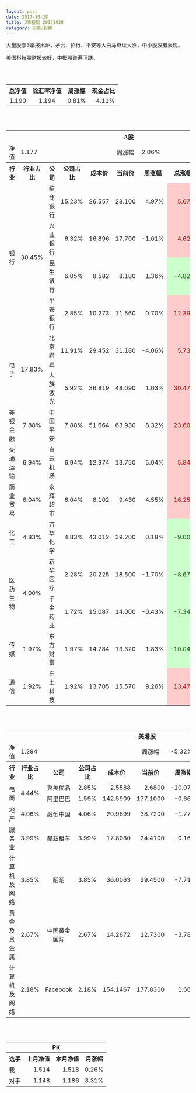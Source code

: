 ```yaml
---
layout: post
date: 2017-10-28
title: 3季报周 20171028
category: 投资/股票
---
```


大量股票3季报出炉，茅台、招行、平安等大白马继续大涨，中小股没有表现。

美国科技股财报较好，中概股普遍下跌。

<br/>
<br/>

<table cellspacing="0" border="0">
	<tr>
		<th height="17" align="center"><font face="Noto Sans CJK SC Regular">总净值</font></th>
		<th align="center"><font face="Noto Sans CJK SC Regular">除汇率净值</font></th>
		<th align="center"><font face="Noto Sans CJK SC Regular">周涨幅</font></th>
		<th align="center" valign="middle"><font face="Noto Sans CJK SC Regular">现金占比</font></th>
	</tr>
	<tr>
		<td height="17" align="center" sdval="1.19" sdnum="1033;0;0.000">1.190</td>
		<td align="center" sdval="1.194" sdnum="1033;0;0.000">1.194</td>
		<td align="center" sdval="0.0081" sdnum="1033;0;0.00%">0.81%</td>
		<td align="center" sdval="-0.0411" sdnum="1033;0;0.00%">-4.11%</td>
	</tr>
</table>
<br />
<br />
<table>
	<tr>
		<th colspan="10"  height="21" align="center" valign="middle"><font face="Noto Sans CJK SC Regular">A股</font></th>
		</tr>
	<tr>
		<td height="17" align="center"><font face="Noto Sans CJK SC Regular">净值</font></td>
		<td colspan="4"  align="left" valign="middle" sdval="1.177" sdnum="1033;">1.177</td>
		<td align="center"><font face="Noto Sans CJK SC Regular">周涨幅</font></td>
		<td colspan="4"  align="left" valign="middle" sdval="0.0206" sdnum="1033;0;0.00%">2.06%</td>
		</tr>
	<tr>
		<th height="21" align="center" valign="middle"><font face="Noto Sans CJK SC Regular">行业</font></th>
		<th align="center" valign="middle"><font face="Noto Sans CJK SC Regular">行业占比</font></th>
		<th align="center"><font face="Noto Sans CJK SC Regular">公司</font></th>
		<th align="center"><font face="Noto Sans CJK SC Regular">公司占比</font></th>
		<th align="center"><font face="Noto Sans CJK SC Regular">成本价</font></th>
		<th align="center"><font face="Noto Sans CJK SC Regular">当前价</font></th>
		<th align="center"><font face="Noto Sans CJK SC Regular">周涨幅</font></th>
		<th align="center"><font face="Noto Sans CJK SC Regular">总涨幅</font></th>
		<th align="left"><font face="Noto Sans CJK SC Regular">下一阶梯</font></th>
		<th align="left"><font face="Noto Sans CJK SC Regular">止损价</font></th>
	</tr>
	<tr>
		<td rowspan="4"  height="68" align="center" valign="middle"><font face="Noto Sans CJK SC Regular">银行</font></td>
		<td rowspan="4"  align="center" valign="middle" sdval="0.3045" sdnum="1033;0;0.00%">30.45%</td>
		<td align="left"><font face="Noto Sans CJK SC Regular">招商银行</font></td>
		<td align="right" sdval="0.1523" sdnum="1033;0;0.00%">15.23%</td>
		<td align="right" sdval="26.557" sdnum="1033;0;0.000">26.557</td>
		<td align="right" sdval="28.1" sdnum="1033;0;0.000">28.100</td>
		<td align="right" sdval="0.0497" sdnum="1033;0;0.00%">4.97%</td>
		<td align="right" bgcolor="#FFCCCC" sdval="0.0567014421809693" sdnum="1033;0;0.00%"><font color="#CC0000">5.67%</font></td>
		<td align="right" sdval="33.19625" sdnum="1033;0;0.000">33.196</td>
		<td align="right" sdval="0" sdnum="1033;0;0.000">0.000</td>
	</tr>
	<tr>
		<td align="left"><font face="Noto Sans CJK SC Regular">兴业银行</font></td>
		<td align="right" sdval="0.0632" sdnum="1033;0;0.00%">6.32%</td>
		<td align="right" sdval="16.896" sdnum="1033;0;0.000">16.896</td>
		<td align="right" sdval="17.7" sdnum="1033;0;0.000">17.700</td>
		<td align="right" sdval="-0.0101" sdnum="1033;0;0.00%">-1.01%</td>
		<td align="right" bgcolor="#FFCCCC" sdval="0.046185227272727" sdnum="1033;0;0.00%"><font color="#CC0000">4.62%</font></td>
		<td align="right" sdval="21.12" sdnum="1033;0;0.000">21.120</td>
		<td align="right" sdval="0" sdnum="1033;0;0.000">0.000</td>
	</tr>
	<tr>
		<td align="left"><font face="Noto Sans CJK SC Regular">民生银行</font></td>
		<td align="right" sdval="0.0605" sdnum="1033;0;0.00%">6.05%</td>
		<td align="right" sdval="8.582" sdnum="1033;0;0.000">8.582</td>
		<td align="right" sdval="8.18" sdnum="1033;0;0.000">8.180</td>
		<td align="right" sdval="0.0136" sdnum="1033;0;0.00%">1.36%</td>
		<td align="right" bgcolor="#CCFFCC" sdval="-0.0482422279189002" sdnum="1033;0;0.00%"><font color="#006600">-4.82%</font></td>
		<td align="right" sdval="10.7275" sdnum="1033;0;0.000">10.728</td>
		<td align="right" sdval="0" sdnum="1033;0;0.000">0.000</td>
	</tr>
	<tr>
		<td align="left"><font face="Noto Sans CJK SC Regular">平安银行</font></td>
		<td align="right" sdval="0.0285" sdnum="1033;0;0.00%">2.85%</td>
		<td align="right" sdval="10.273" sdnum="1033;0;0.000">10.273</td>
		<td align="right" sdval="11.56" sdnum="1033;0;0.000">11.560</td>
		<td align="right" sdval="0.007" sdnum="1033;0;0.00%">0.70%</td>
		<td align="right" bgcolor="#FFCCCC" sdval="0.12387985982673" sdnum="1033;0;0.00%"><font color="#CC0000">12.39%</font></td>
		<td align="right" sdval="12.84125" sdnum="1033;0;0.000">12.841</td>
		<td align="right" sdval="0" sdnum="1033;0;0.000">0.000</td>
	</tr>
	<tr>
		<td rowspan="2"  height="34" align="center" valign="middle"><font face="Noto Sans CJK SC Regular">电子</font></td>
		<td rowspan="2"  align="center" valign="middle" sdval="0.1783" sdnum="1033;0;0.00%">17.83%</td>
		<td align="left"><font face="Noto Sans CJK SC Regular">北京君正</font></td>
		<td align="right" sdval="0.1191" sdnum="1033;0;0.00%">11.91%</td>
		<td align="right" sdval="29.452" sdnum="1033;0;0.000">29.452</td>
		<td align="right" sdval="31.18" sdnum="1033;0;0.000">31.180</td>
		<td align="right" sdval="-0.0406" sdnum="1033;0;0.00%">-4.06%</td>
		<td align="right" bgcolor="#FFCCCC" sdval="0.0572717370636968" sdnum="1033;0;0.00%"><font color="#CC0000">5.73%</font></td>
		<td align="right" sdval="36.815" sdnum="1033;0;0.000">36.815</td>
		<td align="right" sdval="0" sdnum="1033;0;0.000">0.000</td>
	</tr>
	<tr>
		<td align="left"><font face="Noto Sans CJK SC Regular">大族激光</font></td>
		<td align="right" sdval="0.0592" sdnum="1033;0;0.00%">5.92%</td>
		<td align="right" sdval="36.819" sdnum="1033;0;0.000">36.819</td>
		<td align="right" sdval="48.09" sdnum="1033;0;0.000">48.090</td>
		<td align="right" sdval="0.0103" sdnum="1033;0;0.00%">1.03%</td>
		<td align="right" bgcolor="#FFCCCC" sdval="0.304719123278742" sdnum="1033;0;0.00%"><font color="#CC0000">30.47%</font></td>
		<td align="right" bgcolor="#CCFFCC" sdval="57.5296875" sdnum="1033;0;0.000"><font color="#006600">57.530</font></td>
		<td align="right" bgcolor="#FFCCCC" sdval="42.34185" sdnum="1033;0;0.000"><font color="#CC0000">42.342</font></td>
	</tr>
	<tr>
		<td height="17" align="center" valign="middle"><font face="Noto Sans CJK SC Regular">非银金融</font></td>
		<td align="center" valign="middle" sdval="0.0788" sdnum="1033;0;0.00%">7.88%</td>
		<td align="left"><font face="Noto Sans CJK SC Regular">中国平安</font></td>
		<td align="right" sdval="0.0788" sdnum="1033;0;0.00%">7.88%</td>
		<td align="right" sdval="51.664" sdnum="1033;0;0.000">51.664</td>
		<td align="right" sdval="63.93" sdnum="1033;0;0.000">63.930</td>
		<td align="right" sdval="0.0832" sdnum="1033;0;0.00%">8.32%</td>
		<td align="right" bgcolor="#FFCCCC" sdval="0.236018705481573" sdnum="1033;0;0.00%"><font color="#CC0000">23.60%</font></td>
		<td align="right" sdval="64.58" sdnum="1033;0;0.000">64.580</td>
		<td align="right" sdval="0" sdnum="1033;0;0.000">0.000</td>
	</tr>
	<tr>
		<td height="17" align="center" valign="middle"><font face="Noto Sans CJK SC Regular"> 交通运输</font></td>
		<td align="center" valign="middle" sdval="0.0694" sdnum="1033;0;0.00%">6.94%</td>
		<td align="left"><font face="Noto Sans CJK SC Regular">白云机场</font></td>
		<td align="right" sdval="0.0694" sdnum="1033;0;0.00%">6.94%</td>
		<td align="right" sdval="12.974" sdnum="1033;0;0.000">12.974</td>
		<td align="right" sdval="13.75" sdnum="1033;0;0.000">13.750</td>
		<td align="right" sdval="0.0504" sdnum="1033;0;0.00%">5.04%</td>
		<td align="right" bgcolor="#FFCCCC" sdval="0.0584119315554184" sdnum="1033;0;0.00%"><font color="#CC0000">5.84%</font></td>
		<td align="right" sdval="16.2175" sdnum="1033;0;0.000">16.218</td>
		<td align="right" sdval="0" sdnum="1033;0;0.000">0.000</td>
	</tr>
	<tr>
		<td height="17" align="center" valign="middle"><font face="Noto Sans CJK SC Regular">商业贸易</font></td>
		<td align="center" valign="middle" sdval="0.0604" sdnum="1033;0;0.00%">6.04%</td>
		<td align="left"><font face="Noto Sans CJK SC Regular">永辉超市</font></td>
		<td align="right" sdval="0.0604" sdnum="1033;0;0.00%">6.04%</td>
		<td align="right" sdval="8.102" sdnum="1033;0;0.000">8.102</td>
		<td align="right" sdval="9.43" sdnum="1033;0;0.000">9.430</td>
		<td align="right" sdval="0.0455" sdnum="1033;0;0.00%">4.55%</td>
		<td align="right" bgcolor="#FFCCCC" sdval="0.162510145643051" sdnum="1033;0;0.00%"><font color="#CC0000">16.25%</font></td>
		<td align="right" sdval="10.1275" sdnum="1033;0;0.000">10.128</td>
		<td align="right" sdval="0" sdnum="1033;0;0.000">0.000</td>
	</tr>
	<tr>
		<td height="17" align="center" valign="middle"><font face="Noto Sans CJK SC Regular">化工</font></td>
		<td align="center" valign="middle" sdval="0.0483" sdnum="1033;0;0.00%">4.83%</td>
		<td align="left"><font face="Noto Sans CJK SC Regular">万华化学</font></td>
		<td align="right" sdval="0.0483" sdnum="1033;0;0.00%">4.83%</td>
		<td align="right" sdval="43.012" sdnum="1033;0;0.000">43.012</td>
		<td align="right" sdval="39.2" sdnum="1033;0;0.000">39.200</td>
		<td align="right" sdval="0.0018" sdnum="1033;0;0.00%">0.18%</td>
		<td align="right" bgcolor="#CCFFCC" sdval="-0.0900264298335348" sdnum="1033;0;0.00%"><font color="#006600">-9.00%</font></td>
		<td align="right" sdval="53.765" sdnum="1033;0;0.000">53.765</td>
		<td align="right" sdval="0" sdnum="1033;0;0.000">0.000</td>
	</tr>
	<tr>
		<td rowspan="2"  height="34" align="center" valign="middle"><font face="Noto Sans CJK SC Regular">医药生物</font></td>
		<td rowspan="2"  align="center" valign="middle" sdval="0.04" sdnum="1033;0;0.00%">4.00%</td>
		<td align="left"><font face="Noto Sans CJK SC Regular">新华医疗</font></td>
		<td align="right" sdval="0.0228" sdnum="1033;0;0.00%">2.28%</td>
		<td align="right" sdval="20.225" sdnum="1033;0;0.000">20.225</td>
		<td align="right" sdval="18.5" sdnum="1033;0;0.000">18.500</td>
		<td align="right" sdval="-0.017" sdnum="1033;0;0.00%">-1.70%</td>
		<td align="right" bgcolor="#CCFFCC" sdval="-0.086690482076638" sdnum="1033;0;0.00%"><font color="#006600">-8.67%</font></td>
		<td align="right" sdval="25.28125" sdnum="1033;0;0.000">25.281</td>
		<td align="right" sdval="0" sdnum="1033;0;0.000">0.000</td>
	</tr>
	<tr>
		<td align="left"><font face="Noto Sans CJK SC Regular">千金药业</font></td>
		<td align="right" sdval="0.0172" sdnum="1033;0;0.00%">1.72%</td>
		<td align="right" sdval="15.087" sdnum="1033;0;0.000">15.087</td>
		<td align="right" sdval="14" sdnum="1033;0;0.000">14.000</td>
		<td align="right" sdval="-0.0043" sdnum="1033;0;0.00%">-0.43%</td>
		<td align="right" bgcolor="#CCFFCC" sdval="-0.0734487837210844" sdnum="1033;0;0.00%"><font color="#006600">-7.34%</font></td>
		<td align="right" sdval="18.85875" sdnum="1033;0;0.000">18.859</td>
		<td align="right" sdval="0" sdnum="1033;0;0.000">0.000</td>
	</tr>
	<tr>
		<td height="17" align="center"><font face="Noto Sans CJK SC Regular">传媒</font></td>
		<td align="center" sdval="0.0197" sdnum="1033;0;0.00%">1.97%</td>
		<td align="left"><font face="Noto Sans CJK SC Regular">东方财富</font></td>
		<td align="right" sdval="0.0197" sdnum="1033;0;0.00%">1.97%</td>
		<td align="right" sdval="14.784" sdnum="1033;0;0.000">14.784</td>
		<td align="right" sdval="13.32" sdnum="1033;0;0.000">13.320</td>
		<td align="right" sdval="0.0183" sdnum="1033;0;0.00%">1.83%</td>
		<td align="right" bgcolor="#CCFFCC" sdval="-0.100425974025974" sdnum="1033;0;0.00%"><font color="#006600">-10.04%</font></td>
		<td align="right" sdval="18.48" sdnum="1033;0;0.000">18.480</td>
		<td align="right" sdval="0" sdnum="1033;0;0.000">0.000</td>
	</tr>
	<tr>
		<td height="17" align="center"><font face="Noto Sans CJK SC Regular">通信</font></td>
		<td align="center" sdval="0.0192" sdnum="1033;0;0.00%">1.92%</td>
		<td align="left"><font face="Noto Sans CJK SC Regular">东土科技</font></td>
		<td align="right" sdval="0.0192" sdnum="1033;0;0.00%">1.92%</td>
		<td align="right" sdval="13.705" sdnum="1033;0;0.000">13.705</td>
		<td align="right" sdval="15.57" sdnum="1033;0;0.000">15.570</td>
		<td align="right" sdval="0.0926" sdnum="1033;0;0.00%">9.26%</td>
		<td align="right" bgcolor="#FFCCCC" sdval="0.13468172199927" sdnum="1033;0;0.00%"><font color="#CC0000">13.47%</font></td>
		<td align="right" sdval="17.13125" sdnum="1033;0;0.000">17.131</td>
		<td align="right" sdval="0" sdnum="1033;0;0.000">0.000</td>
	</tr>
</table>
<br />
<br />
<table>
	<tr>
		<th colspan="10"  height="21" align="center" valign="middle"><font face="Noto Sans CJK SC Regular">美港股</font></th>
		</tr>
	<tr>
		<td height="17" align="center"><font face="Noto Sans CJK SC Regular">净值</font></td>
		<td colspan="4"  align="left" valign="middle" sdval="1.294" sdnum="1033;">1.294</td>
		<td align="center"><font face="Noto Sans CJK SC Regular">周涨幅</font></td>
		<td colspan="4"  align="left" valign="middle" sdval="-0.0532" sdnum="1033;0;0.00%">-5.32%</td>
		</tr>
	<tr>
		<th height="21" align="center" valign="middle"><font face="Noto Sans CJK SC Regular">行业</font></th>
		<th align="center" valign="middle"><font face="Noto Sans CJK SC Regular">行业占比</font></th>
		<th align="center"><font face="Noto Sans CJK SC Regular">公司</font></th>
		<th align="center"><font face="Noto Sans CJK SC Regular">公司占比</font></th>
		<th align="center"><font face="Noto Sans CJK SC Regular">成本价</font></th>
		<th align="center"><font face="Noto Sans CJK SC Regular">当前价</font></th>
		<th align="center"><font face="Noto Sans CJK SC Regular">周涨幅</font></th>
		<th align="center"><font face="Noto Sans CJK SC Regular">总涨幅</font></th>
		<th align="left"><font face="Noto Sans CJK SC Regular">下一阶梯</font></th>
		<th align="left"><font face="Noto Sans CJK SC Regular">止损价</font></th>
	</tr>
	<tr>
		<td rowspan="2"  height="34" align="center" valign="middle"><font face="Noto Sans CJK SC Regular">电商</font></td>
		<td rowspan="2"  align="center" valign="middle" sdval="0.0444" sdnum="1033;0;0.00%">4.44%</td>
		<td align="center" sdnum="1033;0;0.00%"><font face="Noto Sans CJK SC Regular">聚美优品</font></td>
		<td align="right" sdval="0.0285" sdnum="1033;0;0.00%">2.85%</td>
		<td align="right" sdval="2.5588" sdnum="1033;0;0.0000">2.5588</td>
		<td align="right" sdval="2.68" sdnum="1033;0;0.0000">2.6800</td>
		<td align="right" sdval="-0.1007" sdnum="1033;0;0.00%">-10.07%</td>
		<td align="right" bgcolor="#FFCCCC" sdval="0.0459659527903704" sdnum="1033;0;0.00%"><font color="#CC0000">4.60%</font></td>
		<td align="right" sdval="3.1985" sdnum="1033;0;0.000">3.199</td>
		<td align="right" sdval="0" sdnum="1033;0;0.000">0.000</td>
	</tr>
	<tr>
		<td align="center" sdnum="1033;0;0.00%"><font face="Noto Sans CJK SC Regular">阿里巴巴</font></td>
		<td align="right" sdval="0.0159" sdnum="1033;0;0.00%">1.59%</td>
		<td align="right" sdval="142.5909" sdnum="1033;0;0.0000">142.5909</td>
		<td align="right" sdval="177.1" sdnum="1033;0;0.0000">177.1000</td>
		<td align="right" sdval="-0.0066" sdnum="1033;0;0.00%">-0.66%</td>
		<td align="right" bgcolor="#FFCCCC" sdval="0.240614742876298" sdnum="1033;0;0.00%"><font color="#CC0000">24.06%</font></td>
		<td align="right" sdval="178.238625" sdnum="1033;0;0.000">178.239</td>
		<td align="right" sdval="0" sdnum="1033;0;0.000">0.000</td>
	</tr>
	<tr>
		<td height="17" align="center"><font face="Noto Sans CJK SC Regular">地产</font></td>
		<td align="center" sdval="0.0406" sdnum="1033;0;0.00%">4.06%</td>
		<td align="center" sdnum="1033;0;0.00%"><font face="Noto Sans CJK SC Regular">融创中国</font></td>
		<td align="right" sdval="0.0406" sdnum="1033;0;0.00%">4.06%</td>
		<td align="right" sdval="20.9899" sdnum="1033;0;0.0000">20.9899</td>
		<td align="right" sdval="38.72" sdnum="1033;0;0.0000">38.7200</td>
		<td align="right" sdval="-0.0177" sdnum="1033;0;0.00%">-1.77%</td>
		<td align="right" bgcolor="#FFCCCC" sdval="0.843296735096403" sdnum="1033;0;0.00%"><font color="#CC0000">84.33%</font></td>
		<td align="right" bgcolor="#CCFFCC" sdval="40.9958984375" sdnum="1033;0;0.000"><font color="#006600">40.996</font></td>
		<td align="right" bgcolor="#FFCCCC" sdval="30.17298125" sdnum="1033;0;0.000"><font color="#CC0000">30.173</font></td>
	</tr>
	<tr>
		<td height="17" align="center"><font face="Noto Sans CJK SC Regular">服务业</font></td>
		<td align="center" sdval="0.0399" sdnum="1033;0;0.00%">3.99%</td>
		<td align="center" sdnum="1033;0;0.00%"><font face="Noto Sans CJK SC Regular"> 赫兹租车</font></td>
		<td align="right" sdval="0.0399" sdnum="1033;0;0.00%">3.99%</td>
		<td align="right" sdval="17.808" sdnum="1033;0;0.0000">17.8080</td>
		<td align="right" sdval="24.41" sdnum="1033;0;0.0000">24.4100</td>
		<td align="right" sdval="-0.0016" sdnum="1033;0;0.00%">-0.16%</td>
		<td align="right" bgcolor="#FFCCCC" sdval="0.369332255166217" sdnum="1033;0;0.00%"><font color="#CC0000">36.93%</font></td>
		<td align="right" bgcolor="#CCFFCC" sdval="27.825" sdnum="1033;0;0.000"><font color="#006600">27.825</font></td>
		<td align="right" bgcolor="#FFCCCC" sdval="20.4792" sdnum="1033;0;0.000"><font color="#CC0000">20.479</font></td>
	</tr>
	<tr>
		<td height="17" align="center"><font face="Noto Sans CJK SC Regular">计算机及网络</font></td>
		<td align="center" sdval="0.0385" sdnum="1033;0;0.00%">3.85%</td>
		<td align="center" sdnum="1033;0;0.00%"><font face="Noto Sans CJK SC Regular">陌陌</font></td>
		<td align="right" sdval="0.0385" sdnum="1033;0;0.00%">3.85%</td>
		<td align="right" sdval="36.0063" sdnum="1033;0;0.0000">36.0063</td>
		<td align="right" sdval="29.45" sdnum="1033;0;0.0000">29.4500</td>
		<td align="right" sdval="-0.0771" sdnum="1033;0;0.00%">-7.71%</td>
		<td align="right" bgcolor="#CCFFCC" sdval="-0.183487579118099" sdnum="1033;0;0.00%"><font color="#006600">-18.35%</font></td>
		<td align="right" sdval="45.007875" sdnum="1033;0;0.000">45.008</td>
		<td align="right" sdval="0" sdnum="1033;0;0.000">0.000</td>
	</tr>
	<tr>
		<td height="17" align="center"><font face="Noto Sans CJK SC Regular">黄金及贵金属</font></td>
		<td align="center" sdval="0.0267" sdnum="1033;0;0.00%">2.67%</td>
		<td align="center" sdnum="1033;0;0.00%"><font face="Noto Sans CJK SC Regular">中国黄金国际</font></td>
		<td align="right" sdval="0.0267" sdnum="1033;0;0.00%">2.67%</td>
		<td align="right" sdval="14.2672" sdnum="1033;0;0.0000">14.2672</td>
		<td align="right" sdval="12.73" sdnum="1033;0;0.0000">12.7300</td>
		<td align="right" sdval="-0.0378" sdnum="1033;0;0.00%">-3.78%</td>
		<td align="right" bgcolor="#CCFFCC" sdval="-0.109143635751935" sdnum="1033;0;0.00%"><font color="#006600">-10.91%</font></td>
		<td align="right" sdval="17.834" sdnum="1033;0;0.000">17.834</td>
		<td align="right" sdval="0" sdnum="1033;0;0.000">0.000</td>
	</tr>
	<tr>
		<td height="17" align="center"><font face="Noto Sans CJK SC Regular">计算机及网络</font></td>
		<td align="center" sdval="0.0218" sdnum="1033;0;0.00%">2.18%</td>
		<td align="center" sdnum="1033;0;0.00%">Facebook</td>
		<td align="right" sdval="0.0218" sdnum="1033;0;0.00%">2.18%</td>
		<td align="right" sdval="154.1467" sdnum="1033;0;0.0000">154.1467</td>
		<td align="right" sdval="177.83" sdnum="1033;0;0.0000">177.8300</td>
		<td align="right" sdval="0.0166" sdnum="1033;0;0.00%">1.66%</td>
		<td align="right" bgcolor="#FFCCCC" sdval="0.152241304030511" sdnum="1033;0;0.00%"><font color="#CC0000">15.22%</font></td>
		<td align="right" sdval="192.683375" sdnum="1033;0;0.000">192.683</td>
		<td align="right" sdval="0" sdnum="1033;0;0.000">0.000</td>
	</tr>
</table>
<br />
<br />
<table>
	<tr>
		<th colspan="4"  height="17" align="center" valign="middle">PK</th>
	</tr>
	<tr>
		<th height="21" align="center"><font face="Noto Sans CJK SC Regular">选手</font></th>
		<th align="center"><font face="Noto Sans CJK SC Regular">上月净值</font></th>
		<th align="center"><font face="Noto Sans CJK SC Regular">本月净值</font></th>
		<th align="center"><font face="Noto Sans CJK SC Regular">月涨幅</font></th>
	</tr>
	<tr>
		<td height="17" align="left"><font face="Noto Sans CJK SC Regular">我</font></td>
		<td align="right" sdval="1.514" sdnum="1033;">1.514</td>
		<td align="right" sdval="1.518" sdnum="1033;">1.518</td>
		<td align="right" sdval="0.00264200792602387" sdnum="1033;0;0.00%">0.26%</td>
	</tr>
	<tr>
		<td height="17" align="left"><font face="Noto Sans CJK SC Regular">对手</font></td>
		<td align="right" sdval="1.148" sdnum="1033;">1.148</td>
		<td align="right" sdval="1.186" sdnum="1033;">1.186</td>
		<td align="right" sdval="0.0331010452961673" sdnum="1033;0;0.00%">3.31%</td>
	</tr>
</table>
